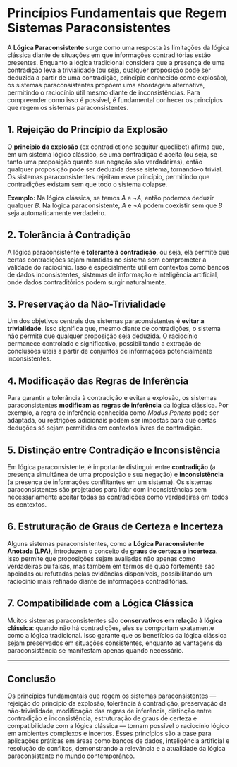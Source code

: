 
# Princípios Fundamentais que Regem Sistemas Paraconsistentes

A **Lógica Paraconsistente** surge como uma resposta às limitações da lógica clássica diante de situações em que informações contraditórias estão presentes. Enquanto a lógica tradicional considera que a presença de uma contradição leva à trivialidade (ou seja, qualquer proposição pode ser deduzida a partir de uma contradição, princípio conhecido como explosão), os sistemas paraconsistentes propõem uma abordagem alternativa, permitindo o raciocínio útil mesmo diante de inconsistências. Para compreender como isso é possível, é fundamental conhecer os princípios que regem os sistemas paraconsistentes.

## 1. Rejeição do Princípio da Explosão

O **princípio da explosão** (ex contradictione sequitur quodlibet) afirma que, em um sistema lógico clássico, se uma contradição é aceita (ou seja, se tanto uma proposição quanto sua negação são verdadeiras), então qualquer proposição pode ser deduzida desse sistema, tornando-o trivial. Os sistemas paraconsistentes rejeitam esse princípio, permitindo que contradições existam sem que todo o sistema colapse.

**Exemplo:**
Na lógica clássica, se temos $A$ e $\neg A$, então podemos deduzir qualquer $B$.
Na lógica paraconsistente, $A$ e $\neg A$ podem coexistir sem que $B$ seja automaticamente verdadeiro.

## 2. Tolerância à Contradição

A lógica paraconsistente é **tolerante à contradição**, ou seja, ela permite que certas contradições sejam mantidas no sistema sem comprometer a validade do raciocínio. Isso é especialmente útil em contextos como bancos de dados inconsistentes, sistemas de informação e inteligência artificial, onde dados contraditórios podem surgir naturalmente.

## 3. Preservação da Não-Trivialidade

Um dos objetivos centrais dos sistemas paraconsistentes é **evitar a trivialidade**. Isso significa que, mesmo diante de contradições, o sistema não permite que qualquer proposição seja deduzida. O raciocínio permanece controlado e significativo, possibilitando a extração de conclusões úteis a partir de conjuntos de informações potencialmente inconsistentes.

## 4. Modificação das Regras de Inferência

Para garantir a tolerância à contradição e evitar a explosão, os sistemas paraconsistentes **modificam as regras de inferência** da lógica clássica. Por exemplo, a regra de inferência conhecida como *Modus Ponens* pode ser adaptada, ou restrições adicionais podem ser impostas para que certas deduções só sejam permitidas em contextos livres de contradição.

## 5. Distinção entre Contradição e Inconsistência

Em lógica paraconsistente, é importante distinguir entre **contradição** (a presença simultânea de uma proposição e sua negação) e **inconsistência** (a presença de informações conflitantes em um sistema). Os sistemas paraconsistentes são projetados para lidar com inconsistências sem necessariamente aceitar todas as contradições como verdadeiras em todos os contextos.

## 6. Estruturação de Graus de Certeza e Incerteza

Alguns sistemas paraconsistentes, como a **Lógica Paraconsistente Anotada (LPA)**, introduzem o conceito de **graus de certeza e incerteza**. Isso permite que proposições sejam avaliadas não apenas como verdadeiras ou falsas, mas também em termos de quão fortemente são apoiadas ou refutadas pelas evidências disponíveis, possibilitando um raciocínio mais refinado diante de informações contraditórias.

## 7. Compatibilidade com a Lógica Clássica

Muitos sistemas paraconsistentes são **conservativos em relação à lógica clássica**: quando não há contradições, eles se comportam exatamente como a lógica tradicional. Isso garante que os benefícios da lógica clássica sejam preservados em situações consistentes, enquanto as vantagens da paraconsistência se manifestam apenas quando necessário.

---

## Conclusão

Os princípios fundamentais que regem os sistemas paraconsistentes — rejeição do princípio da explosão, tolerância à contradição, preservação da não-trivialidade, modificação das regras de inferência, distinção entre contradição e inconsistência, estruturação de graus de certeza e compatibilidade com a lógica clássica — tornam possível o raciocínio lógico em ambientes complexos e incertos. Esses princípios são a base para aplicações práticas em áreas como bancos de dados, inteligência artificial e resolução de conflitos, demonstrando a relevância e a atualidade da lógica paraconsistente no mundo contemporâneo.
```

